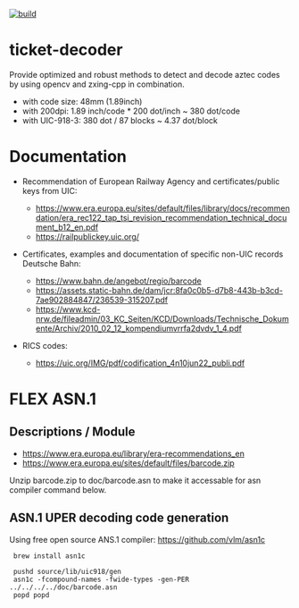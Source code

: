 [![build](https://github.com/karlheinzkurt/ticket-decoder/actions/workflows/c-cpp.yml/badge.svg)](https://github.com/karlheinzkurt/ticket-decoder/actions/workflows/c-cpp.yml)

# ticket-decoder
Provide optimized and robust methods to detect and decode aztec codes by using opencv and zxing-cpp in combination.

* with code size: 48mm (1.89inch)
* with 200dpi:    1.89 inch/code * 200 dot/inch ~ 380 dot/code
* with UIC-918-3: 380  dot       / 87 blocks    ~ 4.37 dot/block

# Documentation
* Recommendation of European Railway Agency and certificates/public keys from UIC:
  * https://www.era.europa.eu/sites/default/files/library/docs/recommendation/era_rec122_tap_tsi_revision_recommendation_technical_document_b12_en.pdf
  * https://railpublickey.uic.org/

* Certificates, examples and documentation of specific non-UIC records Deutsche Bahn:
  * https://www.bahn.de/angebot/regio/barcode
  * https://assets.static-bahn.de/dam/jcr:8fa0c0b5-d7b8-443b-b3cd-7ae902884847/236539-315207.pdf
  * https://www.kcd-nrw.de/fileadmin/03_KC_Seiten/KCD/Downloads/Technische_Dokumente/Archiv/2010_02_12_kompendiumvrrfa2dvdv_1_4.pdf

* RICS codes:
  * https://uic.org/IMG/pdf/codification_4n10jun22_publi.pdf

# FLEX ASN.1
## Descriptions / Module
* https://www.era.europa.eu/library/era-recommendations_en
* https://www.era.europa.eu/sites/default/files/barcode.zip

Unzip barcode.zip to doc/barcode.asn to make it accessable for asn compiler command below.

## ASN.1 UPER decoding code generation

Using free open source ANS.1 compiler: https://github.com/vlm/asn1c

```
 brew install asn1c
 
 pushd source/lib/uic918/gen 
 asn1c -fcompound-names -fwide-types -gen-PER ../../../../doc/barcode.asn
 popd popd
```
